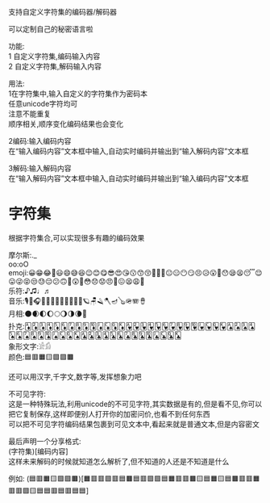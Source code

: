 

支持自定义字符集的编码器/解码器  

可以定制自己的秘密语言啦  

  

功能:  
1 自定义字符集,编码输入内容  
2 自定义字符集,解码输入内容  
  
用法:  
1在字符集中,输入自定义的字符集作为密码本  
任意unicode字符均可  
注意不能重复  
顺序相关,顺序变化编码结果也会变化  
  
2编码:输入编码内容  
在“输入编码内容”文本框中输入,自动实时编码并输出到“输入解码内容”文本框  


  
3解码:输入解码内容  
在“输入解码内容”文本框中输入,自动实时编码并输出到“输入编码内容”文本框  


# 字符集
根据字符集合,可以实现很多有趣的编码效果
  
摩尔斯:._  
oo:oO  
emoji:😀😁😂🤣😃😄😅😆😉😊😋😎😍😘😗😙😚🙂🤗🤔😐😑😶😏😣😥😮🤐😯😪😫😴😌😛😜😝😒😓😔😕🙃🤑😲🙄😳😞😟😠🙁😖😫😩😤  
乐符:♪♫♩♬  
音乐:🎙🎤🎧🎵🎶🎷🎸🎹🎺🎻🎼🥁🪐🪑🪒🪓🪔🪕🪖🪗🪘  
月相:🌑🌒🌓🌔🌕🌖🌗🌘🌙  
扑克:🃁🃂🃃🃄🃅🃆🃇🃈🃉🃊🃋🃌🃍🃎🂱🂲🂳🂴🂵🂶🂷🂸🂹🂺🂻🂼🂽🂾🂡🂢🂣🂤🂥🂦🂧🂨🂩🂪🂫🂬🂭🂮🃑🃒🃓🃔🃕🃖🃗🃘🃙🃚🃛🃜🃝🃞  
象形文字:𓀀𓀁  
颜色:🟦🟥🟧🟨🟩🟪🟫  

还可以用汉字,千字文,数字等,发挥想象力吧  

不可见字符:  
这是一种特殊玩法,利用unicode的不可见字符,其实数据是有的,但是看不见,你可以把它复制保存,这样即便别人打开你的加密问价,也看不到任何东西  
可以把不可见字符编码结果包裹到可见文本中,看起来就是普通文本,但是内容密文  

最后声明一个分享格式:  
(字符集)[编码内容]  
这样未来解码的时候就知道怎么解析了,但不知道的人还是不知道是什么

例如:
(🟦🟥🟧🟨🟩🟪🟫)[🟧🟥🟥🟪🟥🟦🟫🟦🟥🟪🟩🟦🟧🟥🟥🟫🟨🟦🟧🟨🟦🟫🟥🟥🟧🟥🟥🟪🟨🟦🟦🟥🟦🟥🟦🟦]


